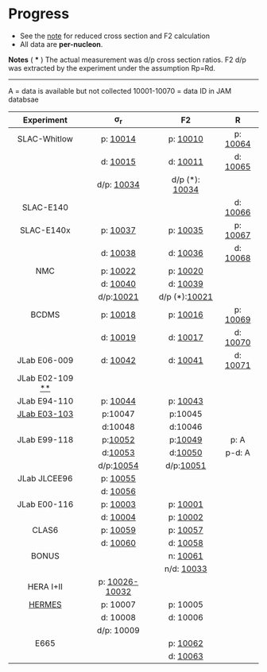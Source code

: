 # Progress 

* See the [note][note] for reduced cross section and F2 calculation
* All data are __per-nucleon__.

**Notes**
( __*__ ) The actual measurement was d/p cross section ratios. F2 d/p was extracted by the experiment under the assumption Rp=Rd.

-----------------------------------------
A           = data is available but not collected
10001-10070 = data ID in JAM databsae

|Experiment      | &sigma;<sub>r</sub>       |  F2                     |   R                    |
| :--:           | :--:                      | :--:                    | :--:                   | 
|SLAC-Whitlow    | p:  [10014][slac_sp]       | p: [10010][slac_p]     | p: [10064][slac_rp]  |
|                | d:  [10015][slac_sd]       | d: [10011][slac_d]     | d: [10065][slac_rp]  |
|                | d/p: [10034][slac_dp]     | d/p (*): [10034][slac_dp] |                        |
|SLAC-E140       |                           |                         | d: [10066][e140_r]    |    
|SLAC-E140x      | p: [10037][e140x_sp]      | p: [10035][e140x_p]     | p: [10067][e140x_rp]|
|                | d: [10038][e140x_sd]      | d: [10036][e140x_d]     | d: [10068][e140x_rd]|
|NMC             | p: [10022][nmc_sp]        | p: [10020][nmc_p]       |            |
|                | d: [10040][nmc_sd]        | d: [10039][nmc_d]       |            |
|                | d/p:[10021][nmc_dp]       | d/p (*):[10021][nmc_dp] |            |
|BCDMS           | p: [10018][bcdms_sp]       | p: [10016][bcdms_p]     | p: [10069][bcdms_rp] |
|                | d: [10019][bcdms_sd]       | d: [10017][bcdms_d]     | d: [10070][bcdms_rd] |
|JLab E06-009          | d: [10042][e06009_sd] | d: [10041][e06009_d]  |  d: [10071][e06009_d]          |
|JLab E02-109 [**][e02109]| || 
|JLab E94-110          | p: [10044][e94110_sp] | p: [10043][e94110_p]  |            |
|[JLab E03-103][e03103]| p:10047               |p:10045                |            |
|                      | d:10048               |d:10046                |            |
|JLab E99-118    | p:[10052][e99118_sp]        | p:[10049][e99118_p]   |p:   A      |
|                | d:[10053][e99118_sd]        | d:[10050][e99118_d]   |p-d: A      |
|                | d/p:[10054][e99118_sdp]     | d/p:[10051][e99118_dp]|            |
|JLab JLCEE96    | p: [10055][ioana_sp]        |                       |            |
|                | d: [10056][ioana_sd]        |                       |            |
|JLab E00-116    | p: [10003][e00116_sp]       | p: [10001][e00116_p]  |            |
|                | d: [10004][e00116_sd]       | p: [10002][e00116_d]  |            |
|CLAS6           | p: [10059][clas_sp]         | p: [10057][clas_p]    |            |
|                | d: [10060][clas_sd]         | d: [10058][clas_d]    |            |
|BONUS           |                             | n: [10061][bonus_n]   |            |
|                |                             | n/d: [10033][bonus_nd]|            |
|HERA I+II       | p: [10026- 10032][hera]     |                       |            |
|[HERMES][hermes]| p: 10007                  | p:   10005              |            |
|                | d: 10008                  | d:   10006              |            |
|                | d/p: 10009                |                         |            |
|E665            |                           | p: [10062][e665_p]      ||
|                |                           | d: [10063][e665_d]      ||


[note]:src/cj-notes.pdf
[slac_sp]:comments/slac_sp.md
[slac_sd]:comments/slac_sp.md
[slac_p]:comments/slac_p.md
[slac_d]:comments/slac_p.md
[slac_dp]:comments/slac_dp.md
[slac_rp]:comments/slac_rp.md
[slac_rd]:comments/slac_rp.md
[e140_r]:comments/e140_r.md
[e140x_sp]:comments/e140x_sp.md
[e140x_sd]:comments/e140x_sp.md
[e140x_p]:comments/e140x_p.md
[e140x_d]:comments/e140x_p.md
[e140x_rp]:comments/e140x_r.md
[e140x_rd]:comments/e140x_r.md
[nmc_sp]:comments/nmc_sp.md
[nmc_sd]:comments/nmc_sp.md
[nmc_p]:comments/nmc_p.md
[nmc_d]:comments/nmc_p.md
[nmc_rp]:comments/nmc_rp.md
[nmc_rd]:comments/nmc_rp.md
[nmc_dp]:comments/nmc_dp.md
[e06009]:comments/e06009_sd.md
[e06009_d]:comments/e06009_d.md
[e06009_sd]:comments/e06009_sd.md
[e03103]:comments/e03103.md
[e02109]:comments/e02109.md
[e94110_sp]:comments/e94110_sp.md
[e94110_p]:comments/e94110_p.md
[ioana_sp]:comments/ioana_sd.md
[ioana_sd]:comments/ioana_sd.md
[e99118_p]:comments/e99118_p.md
[e99118_d]:comments/e99118_p.md
[e99118_dp]:comments/e99118_p.md
[e99118_sp]:comments/e99118_sp.md
[e99118_sd]:comments/e99118_sp.md
[e99118_sdp]:comments/e99118_sdp.md
[bonus_n]:comments/bonus_n.md
[slac101_d]:comments/slac101_d.md
[e00116_p]:comments/jl00106.md
[e00116_d]:comments/jl00106.md
[e00116_sp]:comments/jl00106.md
[e00116_sd]:comments/jl00106.md
[hermes]:comments/HERMES_DIS.md
[hera]:comments/HERA2.md
[bcdms_p]:comments/bcdms_p.md
[bcdms_d]:comments/bcdms_p.md
[bcdms_sp]:comments/bcdms_p.md
[bcdms_sd]:comments/bcdms_p.md
[bcdms_rp]:comments/bcdms_r.md
[bcdms_rd]:comments/bcdms_r.md
[clas_p]:comments/clas_p.md
[clas_d]:comments/clas_p.md
[clas_sp]:comments/clas_sp.md
[clas_sd]:comments/clas_sd.md
[e665_p]: comments/e665_p.md
[e665_d]: comments/e665_p.md
[bonus_nd]: comments/bonus_nd.md

